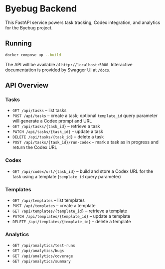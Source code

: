 # Byebug Backend

This FastAPI service powers task tracking, Codex integration, and analytics for the Byebug project.

## Running

```bash
docker compose up --build
```

The API will be available at `http://localhost:5000`. Interactive documentation is provided by Swagger UI at [`/docs`](http://localhost:5000/docs).

## API Overview

### Tasks
- `GET /api/tasks` – list tasks
- `POST /api/tasks` – create a task; optional `template_id` query parameter will generate a Codex prompt and URL
- `GET /api/tasks/{task_id}` – retrieve a task
- `PATCH /api/tasks/{task_id}` – update a task
- `DELETE /api/tasks/{task_id}` – delete a task
- `POST /api/tasks/{task_id}/run-codex` – mark a task as in progress and return the Codex URL

### Codex
- `GET /api/codex/url/{task_id}` – build and store a Codex URL for the task using a template (`template_id` query parameter)

### Templates
- `GET /api/templates` – list templates
- `POST /api/templates` – create a template
- `GET /api/templates/{template_id}` – retrieve a template
- `PATCH /api/templates/{template_id}` – update a template
- `DELETE /api/templates/{template_id}` – delete a template

### Analytics
- `GET /api/analytics/test-runs`
- `GET /api/analytics/bugs`
- `GET /api/analytics/coverage`
- `GET /api/analytics/summary`
